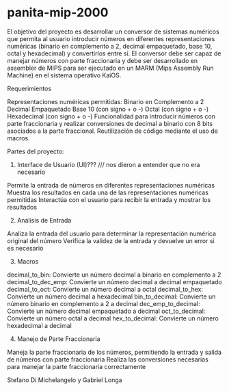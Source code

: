 # panita-mip-2000

El objetivo del proyecto es desarrollar un conversor de sistemas numéricos que permita al usuario introducir números en diferentes representaciones numéricas (binario en complemento a 2, decimal empaquetado, base 10, octal y hexadecimal) y convertirlos entre sí. El conversor debe ser capaz de manejar números con parte fraccionaria y debe ser desarrollado en assembler de MIPS para ser ejecutado en un MARM (Mips Assembly Run Machine) en el sistema operativo KaiOS.

Requerimientos

Representaciones numéricas permitidas:
Binario en Complemento a 2
Decimal Empaquetado
Base 10 (con signo + o -)
Octal (con signo + o -)
Hexadecimal (con signo + o -)
Funcionalidad para introducir números con parte fraccionaria y realizar conversiones de decimal a binario con 8 bits asociados a la parte fraccional.
Reutilización de código mediante el uso de macros.

Partes del proyecto:

1. Interface de Usuario (UI)??? /// nos dieron a entender que no era necesario

Permite la entrada de números en diferentes representaciones numéricas
Muestra los resultados en cada una de las representaciones numéricas permitidas
Interactúa con el usuario para recibir la entrada y mostrar los resultados

2. Análisis de Entrada

Analiza la entrada del usuario para determinar la representación numérica original del número
Verifica la validez de la entrada y devuelve un error si es necesario

3. Macros

decimal_to_bin: Convierte un número decimal a binario en complemento a 2
decimal_to_dec_emp: Convierte un número decimal a decimal empaquetado
decimal_to_oct: Convierte un número decimal a octal
decimal_to_hex: Convierte un número decimal a hexadecimal
bin_to_decimal: Convierte un número binario en complemento a 2 a decimal
dec_emp_to_decimal: Convierte un número decimal empaquetado a decimal
oct_to_decimal: Convierte un número octal a decimal
hex_to_decimal: Convierte un número hexadecimal a decimal

4. Manejo de Parte Fraccionaria

Maneja la parte fraccionaria de los números, permitiendo la entrada y salida de números con parte fraccionaria
Realiza las conversiones necesarias para manejar la parte fraccionaria correctamente

Stefano Di Michelangelo y Gabriel Longa
